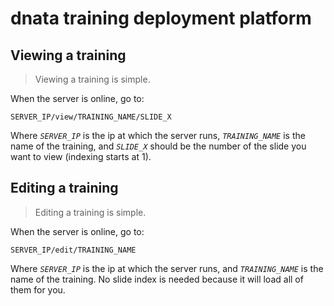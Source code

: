 # dnata training deployment platform

## Viewing a training
> Viewing a training is simple.

When the server is online, go to:

`SERVER_IP/view/TRAINING_NAME/SLIDE_X`

Where _`SERVER_IP`_ is the ip at which the server runs, _`TRAINING_NAME`_ is the name of the training, and _`SLIDE_X`_ should be the number of the slide you want to view (indexing starts at 1).

## Editing a training
> Editing a training is simple.

When the server is online, go to:

`SERVER_IP/edit/TRAINING_NAME`

Where _`SERVER_IP`_ is the ip at which the server runs, and _`TRAINING_NAME`_ is the name of the training. No slide index is needed because it will load all of them for you.
